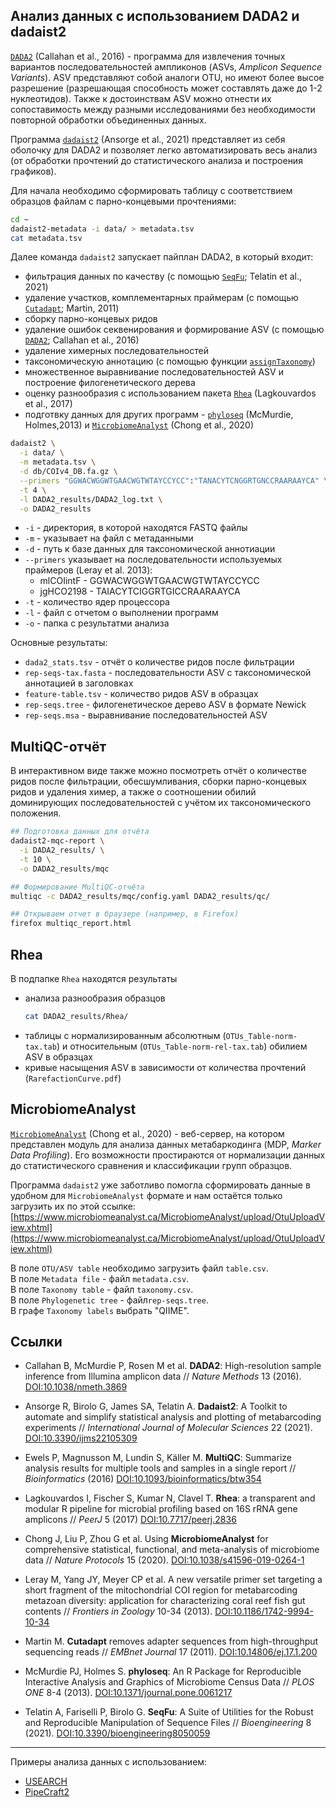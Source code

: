 ## Анализ данных с использованием DADA2 и dadaist2

[`DADA2`](https://benjjneb.github.io/dada2/index.html) (Callahan et al., 2016) - программа для извлечения 
точных вариантов последовательностей ампликонов (ASVs, _Amplicon Sequence Variants_). 
ASV представляют собой аналоги OTU, но имеют более высое разрешение 
(разрешающая способность может составлять даже до 1-2 нуклеотидов).
Также к достоинствам ASV можно отнести их сопоставимость между разными исследованиями без необходимости повторной обработки объединенных данных.

Программа [`dadaist2`](https://quadram-institute-bioscience.github.io/dadaist2/) (Ansorge et al., 2021) представляет из себя оболочку для DADA2 и позволяет легко автоматизировать весь анализ (от обработки прочтений до статистического анализа и построения графиков).

Для начала необходимо сформировать таблицу с соответствием образцов 
файлам с парно-концевыми прочтениями:

```bash
cd ~
dadaist2-metadata -i data/ > metadata.tsv
cat metadata.tsv
```

Далее команда `dadaist2` запускает пайплан DADA2, в который входит:
- фильтрация данных по качеству (c помощью [`SeqFu`](https://telatin.github.io/seqfu2/); Telatin et al., 2021)
- удаление участков, комплементарных праймерам (с помощью [`Cutadapt`](https://cutadapt.readthedocs.io); Martin, 2011)
- сборку парно-концевых ридов
- удаление ошибок секвенирования и формирование ASV (c помощью [`DADA2`](https://benjjneb.github.io/dada2/tutorial.html); Callahan et al., 2016)
- удаление химерных последовательностей
- таксономическую аннотацию (c помощью функции [`assignTaxonomy`](https://benjjneb.github.io/dada2/assign.html))
- множественное выравнивание последовательностей ASV и построение филогенетического дерева
- оценку разнообразия с использованием пакета [`Rhea`](https://lagkouvardos.github.io/Rhea/) (Lagkouvardos et al., 2017)
- подготвку данных для других программ - [`phyloseq`](https://joey711.github.io/phyloseq/) (McMurdie, Holmes,2013) и [`MicrobiomeAnalyst`](https://www.microbiomeanalyst.ca/MicrobiomeAnalyst/upload/OtuUploadView.xhtml) (Chong et al., 2020)

```bash
dadaist2 \
  -i data/ \
  -m metadata.tsv \
  -d db/COIv4_DB.fa.gz \
  --primers "GGWACWGGWTGAACWGTWTAYCCYCC":"TANACYTCNGGRTGNCCRAARAAYCA" \
  -t 4 \
  -l DADA2_results/DADA2_log.txt \
  -o DADA2_results
```
* `-i` - директория, в которой находятся FASTQ файлы<br/>
* `-m` - указывает на файл с метаданными<br/>
* `-d` - путь к базе данных для таксономической аннотиации<br/>
* `--primers` указывает на последовательности используемых праймеров (Leray et al. 2013):<br/>
  * mlCOIintF - GGWACWGGWTGAACWGTWTAYCCYCC<br/>
  * jgHCO2198 - TAIACYTCIGGRTGICCRAARAAYCA<br/>
* `-t` - количество ядер процессора<br/>
* `-l` - файл с отчетом о выполнении программ<br/>
* `-o` - папка с результатми анализа<br/>


Основные результаты:
- `dada2_stats.tsv` - отчёт о количестве ридов после фильтрации
- `rep-seqs-tax.fasta` - последовательности ASV c таксономической аннотацией в заголовках
- `feature-table.tsv` - количество ридов ASV в образцах
- `rep-seqs.tree` - филогенетическое дерево ASV в формате Newick
- `rep-seqs.msa` - выравнивание последовательностей ASV


## MultiQC-отчёт

В интерактивном виде также можно посмотреть отчёт о 
количестве ридов после фильтрации, обесшумливания, 
сборки парно-концевых ридов и удаления химер, а также 
о соотношении обилий доминирующих последовательностей с 
учётом их таксономического положения.

```bash
## Подготовка данных для отчёта
dadaist2-mqc-report \
  -i DADA2_results/ \
  -t 10 \
  -o DADA2_results/mqc

## Формирование MultiQC-отчёта
multiqc -c DADA2_results/mqc/config.yaml DADA2_results/qc/

## Открываем отчет в браузере (например, в Firefox)
firefox multiqc_report.html 
```


## Rhea

В подпапке `Rhea` находятся результаты

- анализа разнообразия образцов
    ```bash
    cat DADA2_results/Rhea/
    ```
- таблицы с нормализированным абсолютным (`OTUs_Table-norm-tax.tab`) и относительным (`OTUs_Table-norm-rel-tax.tab`) обилием ASV в образцах
- кривые насыщения ASV в зависимости от количества прочтений (`RarefactionCurve.pdf`)


## MicrobiomeAnalyst

[`MicrobiomeAnalyst`](https://www.microbiomeanalyst.ca/MicrobiomeAnalyst/home.xhtml) 
(Chong et al., 2020) - веб-сервер, на котором представлен модуль 
для анализа данных метабаркодинга (MDP, _Marker Data Profiling_). 
Его возможности простираются от нормализации данных до статистического 
сравнения и классификации групп образцов.

Программа `dadaist2` уже заботливо помогла сформировать данные в удобном для
`MicrobiomeAnalyst` формате и нам остаётся только загрузить их по этой ссылке:<br/>
[https://www.microbiomeanalyst.ca/MicrobiomeAnalyst/upload/OtuUploadView.xhtml](https://www.microbiomeanalyst.ca/MicrobiomeAnalyst/upload/OtuUploadView.xhtml)


В поле `OTU/ASV table` необходимо загрузить файл `table.csv`.<br/>
В поле `Metadata file` - файл `metadata.csv`.<br/>
В поле `Taxonomy table` - файл `taxonomy.csv`.<br/>
В поле `Phylogenetic tree` - файл`rep-seqs.tree`.<br/>
В графе `Taxonomy labels` выбрать "QIIME".<br/>


## Ссылки

- Callahan B, McMurdie P, Rosen M et al. **DADA2**: High-resolution sample inference from Illumina amplicon data // _Nature Methods_ 13 (2016). [DOI:10.1038/nmeth.3869](https://www.nature.com/articles/nmeth.3869)

- Ansorge R, Birolo G, James SA, Telatin A. **Dadaist2**: A Toolkit to automate and simplify statistical analysis and plotting of metabarcoding experiments // _International Journal of Molecular Sciences_ 22 (2021). [DOI:10.3390/ijms22105309](https://www.mdpi.com/1422-0067/22/10/5309)

- Ewels P, Magnusson M, Lundin S, Käller M. **MultiQC**: Summarize analysis results for multiple tools and samples in a single report // _Bioinformatics_ (2016) [DOI:10.1093/bioinformatics/btw354](https://academic.oup.com/bioinformatics/article/32/19/3047/2196507)

- Lagkouvardos I, Fischer S, Kumar N, Clavel T. **Rhea**: a transparent and modular R pipeline for microbial profiling based on 16S rRNA gene amplicons // _PeerJ_ 5 (2017) [DOI:10.7717/peerj.2836](https://peerj.com/articles/2836/)

- Chong J, Liu P, Zhou G et al. Using **MicrobiomeAnalyst** for comprehensive statistical, functional, and meta-analysis of microbiome data // _Nature Protocols_ 15 (2020). [DOI:10.1038/s41596-019-0264-1](https://www.nature.com/articles/s41596-019-0264-1)

- Leray M, Yang JY, Meyer CP et al. A new versatile primer set targeting a short fragment of the mitochondrial COI region for metabarcoding metazoan diversity: application for characterizing coral reef fish gut contents // _Frontiers in Zoology_ 10-34 (2013). [DOI:10.1186/1742-9994-10-34](https://frontiersinzoology.biomedcentral.com/articles/10.1186/1742-9994-10-34)

- Martin M. **Cutadapt** removes adapter sequences from high-throughput sequencing
reads // _EMBnet Journal_ 17 (2011). [DOI:10.14806/ej.17.1.200](https://journal.embnet.org/index.php/embnetjournal/article/view/200)

- McMurdie PJ, Holmes S. **phyloseq**: An R Package for Reproducible Interactive Analysis and Graphics of Microbiome Census Data // _PLOS ONE_ 8-4 (2013). [DOI:10.1371/journal.pone.0061217](https://journals.plos.org/plosone/article?id=10.1371/journal.pone.0061217)

- Telatin A, Fariselli P, Birolo G. **SeqFu**: A Suite of Utilities for the Robust and Reproducible Manipulation of Sequence Files // _Bioengineering_ 8 (2021). [DOI:10.3390/bioengineering8050059](https://www.mdpi.com/2306-5354/8/5/59)

_________________

Примеры анализа данных с использованием:
- [USEARCH](01_USEARCH.md)
- [PipeCraft2](03_PipeCraft2.md)
